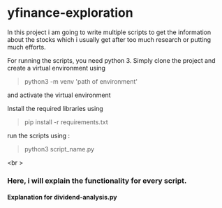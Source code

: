 # yfinance-exploration

In this project i am going to write multiple scripts to get the information about the stocks which i usually get after too much research or putting much efforts. 

For running the scripts, you need python 3.
Simply clone the project and create a virtual environment using
> python3 -m venv 'path of environment'

and activate the virtual environment

Install the required libraries using 
> pip install -r requirements.txt

run the scripts using :
> python3 script_name.py

<br \>
### Here, i will explain the functionality for every script.

#### Explanation for dividend-analysis.py
